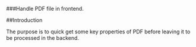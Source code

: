 ###Handle PDF file in frontend. 

##Introduction

The purpose is to quick get some key properties of PDF before leaving it to be processed in the backend.